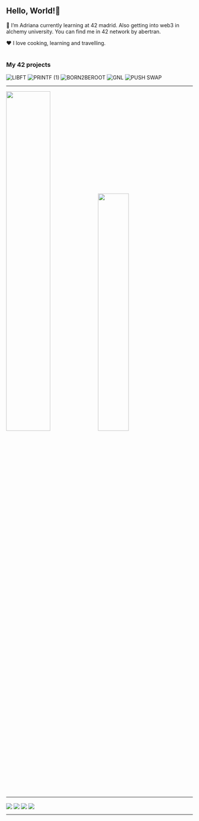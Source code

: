 ## Hello, World!👋

🌱 I’m Adriana currently learning at 42 madrid. Also getting into web3 in alchemy university.
You can find me in 42 network by abertran.

❤️ I love cooking, learning and travelling.
<br><br>

### My 42 projects

![LIBFT](https://user-images.githubusercontent.com/114256637/224361246-63a40c18-e5af-420d-ae0c-2aae92d9cf9d.png)
![PRINTF (1)](https://user-images.githubusercontent.com/114256637/224360486-4d1d1204-d742-47f5-96f6-cac2fe01f556.png)
![BORN2BEROOT](https://user-images.githubusercontent.com/114256637/224359353-bb6289ec-675e-44ee-bc54-cdda9233c2da.png)
![GNL](https://user-images.githubusercontent.com/114256637/224359391-741e2e4c-0976-4da2-aace-8e3dbf0f46eb.png)
![PUSH SWAP](https://user-images.githubusercontent.com/114256637/224359793-c8012566-578c-4a03-af3a-f5451c48562d.png)

-----

<p align="left">
  <img src="https://github-readme-stats-eight-virid.vercel.app/api?username=abeph00&count_private=true&theme=calm&show_icons=true" width="48.5%"/>
  <img src="https://github-readme-stats-eight-virid.vercel.app/api/top-langs/?username=abeph00&layout=compact&count_private=false&theme=calm&show_icons=true" width="40.55%"/>
 </p>

----
[<img align="center" src="https://img.shields.io/badge/LinkedIn-0077B5?style=for-the-badge&logo=linkedin&logoColor=white"/>](https://www.linkedin.com/in/adriana-bertrand-puche-a22639226/) 
[<img align="center" src="https://img.shields.io/badge/42-000000.svg?style=for-the-badge&logo=42&logoColor=white"/>](https://profile.intra.42.fr/users/abertran)
[<img align="center" src="https://img.shields.io/badge/Gmail-EA4335.svg?style=for-the-badge&logo=Gmail&logoColor=white" />](abertran@student.42madrid.com)
[<img align="center" src="https://img.shields.io/badge/Discord-5865F2.svg?style=for-the-badge&logo=Discord&logoColor=white"/>]()

----
